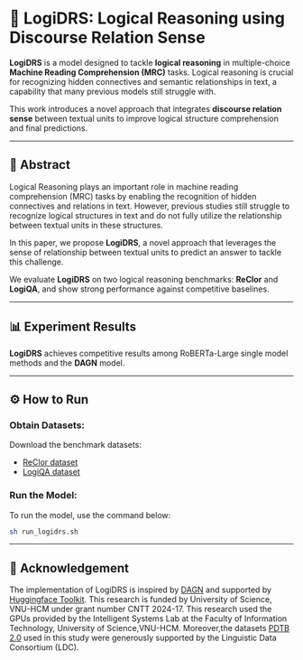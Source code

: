 # 📘 LogiDRS: Logical Reasoning using Discourse Relation Sense

**LogiDRS** is a model designed to tackle **logical reasoning** in multiple-choice **Machine Reading Comprehension (MRC)** tasks. Logical reasoning is crucial for recognizing hidden connectives and semantic relationships in text, a capability that many previous models still struggle with.

This work introduces a novel approach that integrates **discourse relation sense** between textual units to improve logical structure comprehension and final predictions.

---

## 🧾 Abstract

Logical Reasoning plays an important role in machine reading comprehension (MRC) tasks by enabling the recognition of hidden connectives and relations in text. However, previous studies still struggle to recognize logical structures in text and do not fully utilize the relationship between textual units in these structures. 

In this paper, we propose **LogiDRS**, a novel approach that leverages the sense of relationship between textual units to predict an answer to tackle this challenge. 

We evaluate **LogiDRS** on two logical reasoning benchmarks: **ReClor** and **LogiQA**, and show strong performance against competitive baselines.

---

## 📊 Experiment Results

**LogiDRS** achieves competitive results among RoBERTa-Large single model methods and the **DAGN** model.

---

## ⚙️ How to Run

###  Obtain Datasets:
Download the benchmark datasets:
- [ReClor dataset](https://github.com/yuweihao/reclor)
- [LogiQA dataset](https://github.com/lgw863/LogiQA-dataset)

### Run the Model:
To run the model, use the command below:
```bash
sh run_logidrs.sh
```
---
## 🙏 Acknowledgement
The implementation of LogiDRS is inspired by [DAGN](https://github.com/Eleanor-H/DAGN) and supported by [Huggingface Toolkit](https://huggingface.co/docs/transformers). This research is funded by University of Science, VNU-HCM under grant number CNTT 2024-17. This research used the GPUs provided by the Intelligent Systems Lab at the Faculty of Information Technology, University of Science,VNU-HCM. Moreover,the datasets [PDTB 2.0](https://catalog.ldc.upenn.edu/LDC2008T05) used in this study were generously supported by the Linguistic Data Consortium (LDC).